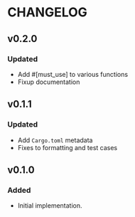 # CHANGELOG

## v0.2.0

### Updated

* Add #[must_use] to various functions
* Fixup documentation

## v0.1.1

### Updated

* Add `Cargo.toml` metadata
* Fixes to formatting and test cases

## v0.1.0

### Added

* Initial implementation.
